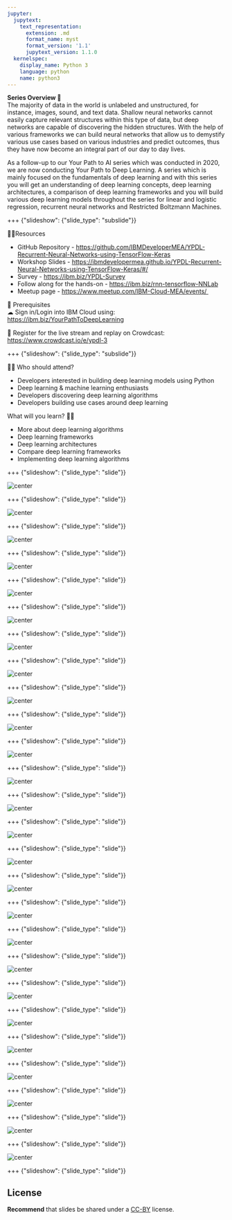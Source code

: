 ```yaml
---
jupyter:
  jupytext:
    text_representation:
      extension: .md
      format_name: myst
      format_version: '1.1'
      jupytext_version: 1.1.0
  kernelspec:
    display_name: Python 3
    language: python
    name: python3
---
```

<!-- 
+++ {"slideshow": {"slide_type": "slide"}}

# Tutorial slides

- Slides are optional (e.g., you may not use them if your presentation is via live coding).
- If the pre-recorded presentations will use slides, we request that you deposit the slides in this folder.

+++ {"slideshow": {"slide_type": "slide"}}

## Use text-based source

- We ask that you use text-based formats for your slides, e.g., markdown 
- This markdown file is an example source for slides using `nbconvert` and Reveal. See the GitHub action '.github/workflows/slides.yml' in this repo so see how this markdown file is converted to a HTML slide show and published on GitHub Pages - https://fawazsiddiqi.github.io/slides_to_pages

+++ {"slideshow": {"slide_type": "subslide"}}

## An example sub-slide

- Another option: you can write your slide content using markdown and use an app for slide design, like [Deckset](https://www.deckset.com) or similar.

+++ {"slideshow": {"slide_type": "slide"}}

## Naming convention and file list

- Use a **naming convention** where each file name starts with a number, reflecting the order of use in the presentation of the tutorial.
- List your slide files in a markdown, with a brief description.


+++ {"slideshow": {"slide_type": "slide"}} 
-->


**Series Overview 🌟** <br />
The majority of data in the world is unlabeled and unstructured, for instance, images, sound, and text data. Shallow neural networks cannot easily capture relevant structures within this type of data, but deep networks are capable of discovering the hidden structures. With the help of various frameworks we can build neural networks that allow us to demystify various use cases based on various industries and predict outcomes, thus they have now become an integral part of our day to day lives. 

As a follow-up to our Your Path to AI series which was conducted in 2020, we are now conducting Your Path to Deep Learning. A series which is mainly focused on the fundamentals of deep learning and with this series you will get an understanding of deep learning concepts, deep learning architectures, a comparison of deep learning frameworks and you will build various deep learning models throughout the series for linear and logistic regression, recurrent neural networks and Restricted Boltzmann Machines.

+++ {"slideshow": {"slide_type": "subslide"}}

👩‍💻Resources <br />
- GitHub Repository - https://github.com/IBMDeveloperMEA/YPDL-Recurrent-Neural-Networks-using-TensorFlow-Keras
- Workshop Slides - https://ibmdevelopermea.github.io/YPDL-Recurrent-Neural-Networks-using-TensorFlow-Keras/#/
- Survey - https://ibm.biz/YPDL-Survey
- Follow along for the hands-on - https://ibm.biz/rnn-tensorflow-NNLab
- Meetup page - https://www.meetup.com/IBM-Cloud-MEA/events/ 

🎈 Prerequisites <br />
☁ Sign in/Login into IBM Cloud using: https://ibm.biz/YourPathToDeepLearning

🍉 Register for the live stream and replay on Crowdcast: https://www.crowdcast.io/e/ypdl-3 <br/>

+++ {"slideshow": {"slide_type": "subslide"}}

👩‍💻 Who should attend? <br/>
- Developers interested in building deep learning models using Python <br/>
- Deep learning & machine learning enthusiasts <br/>
- Developers discovering deep learning algorithms <br/>
- Developers building use cases around deep learning <br/>

What will you learn? ✍🏼 <br/>
- More about deep learning algorithms <br/>
- Deep learning frameworks <br/>
- Deep learning architectures <br/>
- Compare deep learning frameworks <br/>
- Implementing deep learning algorithms <br/>

+++ {"slideshow": {"slide_type": "slide"}}

![center](https://github.com/IBMDeveloperMEA/YPDL-Recurrent-Neural-Networks-using-TensorFlow-Keras/blob/main/images/slide_images/Slide1.jpeg?raw=true)

+++ {"slideshow": {"slide_type": "slide"}}

![center](https://github.com/IBMDeveloperMEA/YPDL-Recurrent-Neural-Networks-using-TensorFlow-Keras/blob/main/images/slide_images/Slide2.jpeg?raw=true)

+++ {"slideshow": {"slide_type": "slide"}}

![center](https://github.com/IBMDeveloperMEA/YPDL-Recurrent-Neural-Networks-using-TensorFlow-Keras/blob/main/images/slide_images/Slide3.jpeg?raw=true)

+++ {"slideshow": {"slide_type": "slide"}}

![center](https://github.com/IBMDeveloperMEA/YPDL-Recurrent-Neural-Networks-using-TensorFlow-Keras/blob/main/images/slide_images/Slide4.jpeg?raw=true)

+++ {"slideshow": {"slide_type": "slide"}}

![center](https://github.com/IBMDeveloperMEA/YPDL-Recurrent-Neural-Networks-using-TensorFlow-Keras/blob/main/images/slide_images/Slide5.jpeg?raw=true)

+++ {"slideshow": {"slide_type": "slide"}}

![center](https://github.com/IBMDeveloperMEA/YPDL-Recurrent-Neural-Networks-using-TensorFlow-Keras/blob/main/images/slide_images/Slide6.jpeg?raw=true)

+++ {"slideshow": {"slide_type": "slide"}}

![center](https://github.com/IBMDeveloperMEA/YPDL-Recurrent-Neural-Networks-using-TensorFlow-Keras/blob/main/images/slide_images/Slide7.jpeg?raw=true)

+++ {"slideshow": {"slide_type": "slide"}}

![center](https://github.com/IBMDeveloperMEA/YPDL-Recurrent-Neural-Networks-using-TensorFlow-Keras/blob/main/images/slide_images/Slide8.jpeg?raw=true)

+++ {"slideshow": {"slide_type": "slide"}}

![center](https://github.com/IBMDeveloperMEA/YPDL-Recurrent-Neural-Networks-using-TensorFlow-Keras/blob/main/images/slide_images/Slide9.jpeg?raw=true)

+++ {"slideshow": {"slide_type": "slide"}}

![center](https://github.com/IBMDeveloperMEA/YPDL-Recurrent-Neural-Networks-using-TensorFlow-Keras/blob/main/images/slide_images/Slide10.jpeg?raw=true)

+++ {"slideshow": {"slide_type": "slide"}}

![center](https://github.com/IBMDeveloperMEA/YPDL-Recurrent-Neural-Networks-using-TensorFlow-Keras/blob/main/images/slide_images/Slide11.jpeg?raw=true)

+++ {"slideshow": {"slide_type": "slide"}}

![center](https://github.com/IBMDeveloperMEA/YPDL-Recurrent-Neural-Networks-using-TensorFlow-Keras/blob/main/images/slide_images/Slide12.jpeg?raw=true)

+++ {"slideshow": {"slide_type": "slide"}}

![center](https://github.com/IBMDeveloperMEA/YPDL-Recurrent-Neural-Networks-using-TensorFlow-Keras/blob/main/images/slide_images/Slide13.jpeg?raw=true)

+++ {"slideshow": {"slide_type": "slide"}}

![center](https://github.com/IBMDeveloperMEA/YPDL-Recurrent-Neural-Networks-using-TensorFlow-Keras/blob/main/images/slide_images/Slide14.jpeg?raw=true)

+++ {"slideshow": {"slide_type": "slide"}}

![center](https://github.com/IBMDeveloperMEA/YPDL-Recurrent-Neural-Networks-using-TensorFlow-Keras/blob/main/images/slide_images/Slide15.jpeg?raw=true)

+++ {"slideshow": {"slide_type": "slide"}}

![center](https://github.com/IBMDeveloperMEA/YPDL-Recurrent-Neural-Networks-using-TensorFlow-Keras/blob/main/images/slide_images/Slide16.jpeg?raw=true)

+++ {"slideshow": {"slide_type": "slide"}}

![center](https://github.com/IBMDeveloperMEA/YPDL-Recurrent-Neural-Networks-using-TensorFlow-Keras/blob/main/images/slide_images/Slide17.jpeg?raw=true)

+++ {"slideshow": {"slide_type": "slide"}}

![center](https://github.com/IBMDeveloperMEA/YPDL-Recurrent-Neural-Networks-using-TensorFlow-Keras/blob/main/images/slide_images/Slide18.jpeg?raw=true)

+++ {"slideshow": {"slide_type": "slide"}}

![center](https://github.com/IBMDeveloperMEA/YPDL-Recurrent-Neural-Networks-using-TensorFlow-Keras/blob/main/images/slide_images/Slide19.jpeg?raw=true)

+++ {"slideshow": {"slide_type": "slide"}}

![center](https://github.com/IBMDeveloperMEA/YPDL-Recurrent-Neural-Networks-using-TensorFlow-Keras/blob/main/images/slide_images/Slide20.jpeg?raw=true)

+++ {"slideshow": {"slide_type": "slide"}}

![center](https://github.com/IBMDeveloperMEA/YPDL-Recurrent-Neural-Networks-using-TensorFlow-Keras/blob/main/images/slide_images/Slide21.jpeg?raw=true)

+++ {"slideshow": {"slide_type": "slide"}}

![center](https://github.com/IBMDeveloperMEA/YPDL-Recurrent-Neural-Networks-using-TensorFlow-Keras/blob/main/images/slide_images/Slide22.jpeg?raw=true)

+++ {"slideshow": {"slide_type": "slide"}}

![center](https://github.com/IBMDeveloperMEA/YPDL-Recurrent-Neural-Networks-using-TensorFlow-Keras/blob/main/images/slide_images/Slide23.jpeg?raw=true)

+++ {"slideshow": {"slide_type": "slide"}}

![center](https://github.com/IBMDeveloperMEA/YPDL-Recurrent-Neural-Networks-using-TensorFlow-Keras/blob/main/images/slide_images/Slide24.jpeg?raw=true)

+++ {"slideshow": {"slide_type": "slide"}}

![center](https://github.com/IBMDeveloperMEA/YPDL-Recurrent-Neural-Networks-using-TensorFlow-Keras/blob/main/images/slide_images/Slide25.jpeg?raw=true)

+++ {"slideshow": {"slide_type": "slide"}}

![center](https://github.com/IBMDeveloperMEA/YPDL-Recurrent-Neural-Networks-using-TensorFlow-Keras/blob/main/images/slide_images/Slide26.jpeg?raw=true)

+++ {"slideshow": {"slide_type": "slide"}}

## License

**Recommend** that slides be shared under a [CC-BY](https://creativecommons.org/licenses/by/4.0/) license.
